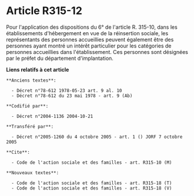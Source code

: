 # Article R315-12

Pour l'application des dispositions du 6° de l'article R. 315-10, dans les établissements d'hébergement en vue de la
réinsertion sociale, les représentants des personnes accueillies peuvent également être des personnes ayant montré un intérêt
particulier pour les catégories de personnes accueillies dans l'établissement. Ces personnes sont désignées par le préfet du
département d'implantation.

**Liens relatifs à cet article**

	**Anciens textes**:

	  - Décret n°78-612 1978-05-23 art. 9 al. 10
	  - Décret n°78-612 du 23 mai 1978 - art. 9 (Ab)

	**Codifié par**:

	  - Décret n°2004-1136 2004-10-21

	**Transféré par**:

	  - Décret n°2005-1260 du 4 octobre 2005 - art. 1 () JORF 7 octobre 2005

	**Cite**:

	  - Code de l'action sociale et des familles - art. R315-10 (M)

	**Nouveaux textes**:

	  - Code de l'action sociale et des familles - art. R315-18 (T)
	  - Code de l'action sociale et des familles - art. R315-18 (V)
